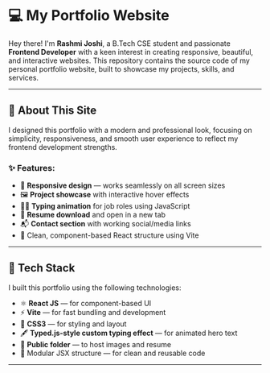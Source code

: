 # 💻 My Portfolio Website

Hey there! I'm **Rashmi Joshi**, a B.Tech CSE student and passionate **Frontend Developer** with a keen interest in creating responsive, beautiful, and interactive websites. This repository contains the source code of my personal portfolio website, built to showcase my projects, skills, and services.

---

## 🧠 About This Site

I designed this portfolio with a modern and professional look, focusing on simplicity, responsiveness, and smooth user experience to reflect my frontend development strengths.

### ✨ Features:
- 📱 **Responsive design** — works seamlessly on all screen sizes
- 🖼️ **Project showcase** with interactive hover effects
- 🧑‍💻 **Typing animation** for job roles using JavaScript
- 🎯 **Resume download** and open in a new tab
- 📬 **Contact section** with working social/media links
- 📂 Clean, component-based React structure using Vite

---


## 🔧 Tech Stack

I built this portfolio using the following technologies:

- ⚛️ **React JS** — for component-based UI
- ⚡ **Vite** — for fast bundling and development
- 🎨 **CSS3** — for styling and layout
- 🖋️ **Typed.js-style custom typing effect** — for animated hero text
- 📁 **Public folder** — to host images and resume
- 🧠 Modular JSX structure — for clean and reusable code

---
